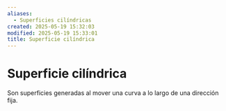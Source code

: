 ```yaml
---
aliases:
  - Superficies cilíndricas
created: 2025-05-19 15:32:03
modified: 2025-05-19 15:33:01
title: Superficie cilíndrica
---
```


# Superficie cilíndrica

Son superficies generadas al mover una curva a lo largo de una dirección fija.
